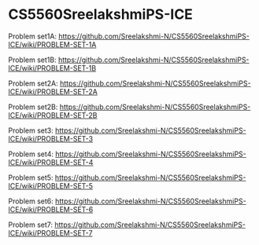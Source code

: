 # CS5560SreelakshmiPS-ICE
Problem set1A: https://github.com/Sreelakshmi-N/CS5560SreelakshmiPS-ICE/wiki/PROBLEM-SET-1A

Problem set1B: https://github.com/Sreelakshmi-N/CS5560SreelakshmiPS-ICE/wiki/PROBLEM-SET-1B

Problem set2A: https://github.com/Sreelakshmi-N/CS5560SreelakshmiPS-ICE/wiki/PROBLEM-SET-2A

Problem set2B: https://github.com/Sreelakshmi-N/CS5560SreelakshmiPS-ICE/wiki/PROBLEM-SET-2B

Problem set3: https://github.com/Sreelakshmi-N/CS5560SreelakshmiPS-ICE/wiki/PROBLEM-SET-3

Problem set4: https://github.com/Sreelakshmi-N/CS5560SreelakshmiPS-ICE/wiki/PROBLEM-SET-4

Problem set5: https://github.com/Sreelakshmi-N/CS5560SreelakshmiPS-ICE/wiki/PROBLEM-SET-5

Problem set6: https://github.com/Sreelakshmi-N/CS5560SreelakshmiPS-ICE/wiki/PROBLEM-SET-6

Problem set7: https://github.com/Sreelakshmi-N/CS5560SreelakshmiPS-ICE/wiki/PROBLEM-SET-7
